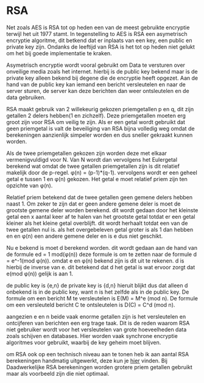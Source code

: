# RSA

Net zoals AES is RSA tot op heden een van de meest gebruikte encryptie terwijl het uit 1977 stamt. In tegenstelling to AES is RSA een asymetrisch encryptie algoritme, dit betkend dat er inplaats van een key, een public en private key zijn. Ondanks de leeftijd van RSA is het tot op heden niet gelukt om het bij goede implementatie te kraken.

Asymetrisch encryptie wordt vooral gebruikt om Data te versturen over onveilige media zoals het internet. hierbij is de public key bekend maar is de private key alleen bekend bij degene die de encryptie heeft opgezet. Aan de hand van de public key kan iemand een bericht versleutelen en naar de server sturen, de server kan deze berichten dan weer ontsleutelen en de data gebruiken.

RSA maakt gebruik van 2 willekeurig gekozen priemgetallen p en q, dit zijn getallen 2 delers hebben(1 en zichzelf). Deze priemgetallen moeten erg groot zijn voor RSA om veilig te zijn. Als er een getal wordt gebruikt dat geen priemgetal is valt de beveiliging van RSA bijna volledig weg omdat de berekeningen aanzienlijk simpeler worden en dus sneller gekraakt kunnen worden.

Als de twee priemgetallen gekozen zijn worden deze met elkaar vermenigvuldigd voor N. Van N wordt dan vervolgens het Eulergetal berekend wat omdat de twee getallen priemgetallen zijn is dit relatief makelijk door de p-regel. φ(n) = (p-1)*(q-1). vervolgens wordt er een geheel getal e tussen 1 en φ(n) gekozen. Het getal e moet relatief priem zijn ten opzichte van φ(n).

Relatief priem betekend dat de twee getallen geen gemene delers hebben naast 1. Om zeker te zijn dat er geen andere gemene deler is moet de grootste gemene deler worden berekend. dit wordt gedaan door het kleinste getal een x aantal keer af te halen van het grootste getal totdat er een getal kleiner als het kleine getal overblijft. dit wordt herhaalt totdat een van de twee getallen nul is. als het overgebeleven getal groter is als 1 dan hebben en en φ(n) een andere gemene deler en is e dus niet geschikt.

Nu e bekend is moet d berekend worden. dit wordt gedaan aan de hand van de formule ed = 1 mod(φ(n)) deze formule is om te zetten naar de formule d = e^-1(mod φ(n)). omdat e en φ(n) bekend zijn is dit uit te rekenen. d is hierbij de inverse van e. dit betekend dat d het getal is wat ervoor zorgt dat e(mod φ(n)) gelijk is aan 1.

de public key is {e,n} de private key is {d,n} hieruit blijkt dus dat alleen d onbekend is in de public key, want n is het zelfde als in de public key. De formule om een bericht M te versleutelen is E(M) = M^e (mod n). De formule om een versleuteld bericht C te ontsleutelen is D(C) = C^d (mod n).

aangezien e en n beide vaak enorme getallen zijn is het versleutelen en ontcijferen van berichten een erg trage taak. Dit is de reden waarom RSA niet gebruiker wordt voor het versleutelen van grote hoeveelheden data zoals schijven en databases. Hier worden vaak synchrone encryptie algoritmes voor gebruikt, waarbij de key geheim moet blijven.

om RSA ook op een technisch niveau aan te tonen heb ik aan aantal RSA berekeningen handmatig uitgewerkt, deze kun je [hier](./rsa_calc.md) vinden. Bij Daadwerkelijke RSA berekeningen worden grotere priem getallen gebruikt maar als voorbeeld zijn die niet optimaal.